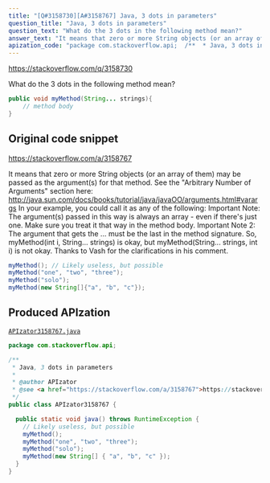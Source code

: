 ```yaml
---
title: "[Q#3158730][A#3158767] Java, 3 dots in parameters"
question_title: "Java, 3 dots in parameters"
question_text: "What do the 3 dots in the following method mean?"
answer_text: "It means that zero or more String objects (or an array of them) may be passed as the argument(s) for that method. See the \"Arbitrary Number of Arguments\" section here: http://java.sun.com/docs/books/tutorial/java/javaOO/arguments.html#varargs In your example, you could call it as any of the following: Important Note: The argument(s) passed in this way is always an array - even if there's just one. Make sure you treat it that way in the method body. Important Note 2: The argument that gets the ... must be the last in the method signature. So, myMethod(int i, String... strings) is okay, but myMethod(String... strings, int i) is not okay. Thanks to Vash for the clarifications in his comment."
apization_code: "package com.stackoverflow.api;  /**  * Java, 3 dots in parameters  *  * @author APIzator  * @see <a href=\"https://stackoverflow.com/a/3158767\">https://stackoverflow.com/a/3158767</a>  */ public class APIzator3158767 {    public static void java() throws RuntimeException {     // Likely useless, but possible     myMethod();     myMethod(\"one\", \"two\", \"three\");     myMethod(\"solo\");     myMethod(new String[] { \"a\", \"b\", \"c\" });   } }"
---
```


https://stackoverflow.com/q/3158730

What do the 3 dots in the following method mean?


```java
public void myMethod(String... strings){
    // method body
}
```


## Original code snippet

https://stackoverflow.com/a/3158767

It means that zero or more String objects (or an array of them) may be passed as the argument(s) for that method.
See the &quot;Arbitrary Number of Arguments&quot; section here: http://java.sun.com/docs/books/tutorial/java/javaOO/arguments.html#varargs
In your example, you could call it as any of the following:
Important Note: The argument(s) passed in this way is always an array - even if there&#x27;s just one. Make sure you treat it that way in the method body.
Important Note 2: The argument that gets the ... must be the last in the method signature. So, myMethod(int i, String... strings) is okay, but myMethod(String... strings, int i) is not okay.
Thanks to Vash for the clarifications in his comment.

```java
myMethod(); // Likely useless, but possible
myMethod("one", "two", "three");
myMethod("solo");
myMethod(new String[]{"a", "b", "c"});
```

## Produced APIzation

[`APIzator3158767.java`](https://github.com/pasqualesalza/apization-temp-data/raw/master/apizations/java/APIzator3158767.java)

```java
package com.stackoverflow.api;

/**
 * Java, 3 dots in parameters
 *
 * @author APIzator
 * @see <a href="https://stackoverflow.com/a/3158767">https://stackoverflow.com/a/3158767</a>
 */
public class APIzator3158767 {

  public static void java() throws RuntimeException {
    // Likely useless, but possible
    myMethod();
    myMethod("one", "two", "three");
    myMethod("solo");
    myMethod(new String[] { "a", "b", "c" });
  }
}

```
